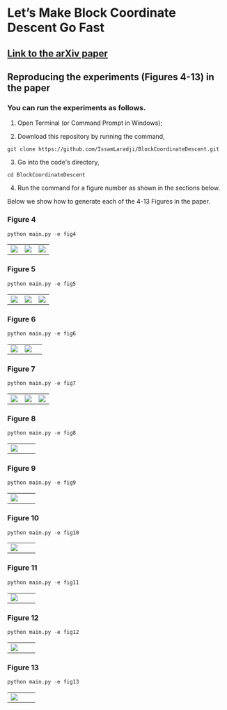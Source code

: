 # Let’s Make Block Coordinate Descent Go Fast

## [Link to the arXiv paper](https://arxiv.org/pdf/1712.08859.pdf)


Reproducing the experiments (Figures 4-13) in the paper
-------------------------------------------------------

### You can run the experiments as follows.

1. Open Terminal (or Command Prompt in Windows);

2. Download this repository by running the command,
```
git clone https://github.com/IssamLaradji/BlockCoordinateDescent.git
```

3. Go into the code's directory,
```
cd BlockCoordinateDescent
```

4. Run the command for a figure number as shown in the sections below.

Below we show how to generate each of the 4-13 Figures in the paper.

###  Figure 4


```python
python main.py -e fig4
```



|         |            |   |
| ------------- |:-------------:| -----:|
| ![](Figures/png_subplots/fig4/0_0.png)     | ![](Figures/png_subplots/fig4/1_0.png) | ![](Figures/png_subplots/fig4/2_0.png) |

### Figure 5


```python
python main.py -e fig5
```



|         |            |   |
| ------------- |:-------------:| -----:|
| ![](Figures/png_subplots/fig5/0_0.png)     | ![](Figures/png_subplots/fig5/1_0.png) | ![](Figures/png_subplots/fig5/2_0.png) |

### Figure 6


```python
python main.py -e fig6
```



|         |            |   |
| ------------- |:-------------:| -----:|
| ![](Figures/png/fig6a.png)     | ![](Figures/png_plots/fig6b.png) 

### Figure 7


```python
python main.py -e fig7
```


|         |            |   |
| ------------- |:-------------:| -----:|
| ![](Figures/png_subplots/fig7/0_0.png)     | ![](Figures/png_subplots/fig7/0_1.png) | ![](Figures/png_subplots/fig7/0_2.png) |


### Figure 8


```python
python main.py -e fig8
```


|         |            |   |
| ------------- |:-------------:| -----:|
| ![](Figures/png_plots/fig8.png)


### Figure 9


```python
python main.py -e fig9
```


|         |            |   |
| ------------- |:-------------:| -----:|
| ![](Figures/png_plots/fig9.png)


### Figure 10



```python
python main.py -e fig10
```


|         |            |   |
| ------------- |:-------------:| -----:|
| ![](Figures/png_plots/fig10.png)

### Figure 11



```python
python main.py -e fig11
```


|         |            |   |
| ------------- |:-------------:| -----:|
| ![](Figures/png_plots/fig11.png)


### Figure 12



```python
python main.py -e fig12
```


|         |            |   |
| ------------- |:-------------:| -----:|
| ![](Figures/png_plots/fig12.png)

### Figure 13


```python
python main.py -e fig13
```


|         |            |   |
| ------------- |:-------------:| -----:|
| ![](Figures/png_plots/fig13.png)